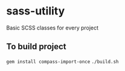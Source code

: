 # sass-utility

Basic SCSS classes for every project


## To build project
`gem install compass-import-once`
`./build.sh`

